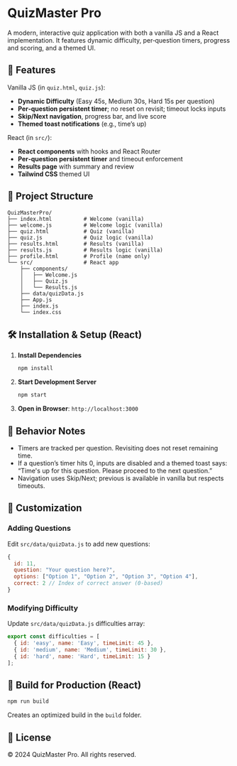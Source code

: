 # QuizMaster Pro

A modern, interactive quiz application with both a vanilla JS and a React implementation. It features dynamic difficulty, per‑question timers, progress and scoring, and a themed UI.

## 🚀 Features

Vanilla JS (in `quiz.html`, `quiz.js`):
- **Dynamic Difficulty** (Easy 45s, Medium 30s, Hard 15s per question)
- **Per‑question persistent timer**; no reset on revisit; timeout locks inputs
- **Skip/Next navigation**, progress bar, and live score
- **Themed toast notifications** (e.g., time’s up)

React (in `src/`):
- **React components** with hooks and React Router
- **Per‑question persistent timer** and timeout enforcement
- **Results page** with summary and review
- **Tailwind CSS** themed UI

## 📁 Project Structure

```
QuizMasterPro/
├── index.html          # Welcome (vanilla)
├── welcome.js          # Welcome logic (vanilla)
├── quiz.html           # Quiz (vanilla)
├── quiz.js             # Quiz logic (vanilla)
├── results.html        # Results (vanilla)
├── results.js          # Results logic (vanilla)
├── profile.html        # Profile (name only)
└── src/                # React app
    ├── components/
    │   ├── Welcome.js
    │   ├── Quiz.js
    │   └── Results.js
    ├── data/quizData.js
    ├── App.js
    ├── index.js
    └── index.css
```

## 🛠️ Installation & Setup (React)

1. **Install Dependencies**
   ```bash
   npm install
   ```

2. **Start Development Server**
   ```bash
   npm start
   ```

3. **Open in Browser**: `http://localhost:3000`

## 🧠 Behavior Notes

- Timers are tracked per question. Revisiting does not reset remaining time.
- If a question’s timer hits 0, inputs are disabled and a themed toast says: “Time's up for this question. Please proceed to the next question.”
- Navigation uses Skip/Next; previous is available in vanilla but respects timeouts.

## 🔧 Customization

### Adding Questions
Edit `src/data/quizData.js` to add new questions:

```javascript
{
  id: 11,
  question: "Your question here?",
  options: ["Option 1", "Option 2", "Option 3", "Option 4"],
  correct: 2 // Index of correct answer (0-based)
}
```

### Modifying Difficulty
Update `src/data/quizData.js` difficulties array:

```javascript
export const difficulties = [
  { id: 'easy', name: 'Easy', timeLimit: 45 },
  { id: 'medium', name: 'Medium', timeLimit: 30 },
  { id: 'hard', name: 'Hard', timeLimit: 15 }
];
```

## 🚀 Build for Production (React)

```bash
npm run build
```

Creates an optimized build in the `build` folder.

## 📄 License

© 2024 QuizMaster Pro. All rights reserved.
